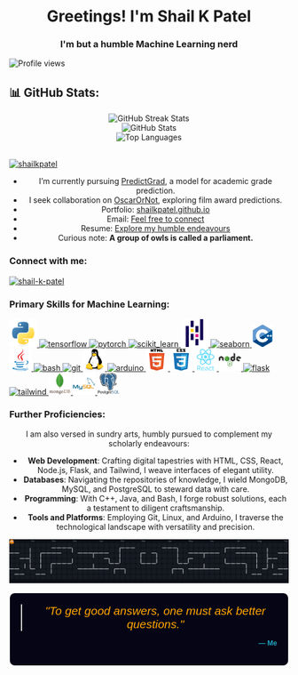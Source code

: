# <h1 align="center">Greetings! I'm Shail K Patel</h1>
<h3 align="center">I'm but a humble Machine Learning nerd</h3>

<p align="left">
  <img src="https://komarev.com/ghpvc/?username=shailkpatel&label=Profile%20views&color=23a7c2&style=for-the-badge" alt="Profile views" />
</p>

## 📊 GitHub Stats:

<div align="center">
  <img src="https://nirzak-streak-stats.vercel.app/?user=shailkpatel&theme=dark&hide_border=false" alt="GitHub Streak Stats"/>
</div>

  <div style="text-align: center; flex: 1;">
    <img src="https://github-readme-stats.vercel.app/api?username=shailkpatel&theme=dark&hide_border=false&include_all_commits=false&count_private=false" alt="GitHub Stats"/>
  <div style="text-align: center; flex: 1;">
    <img src="https://github-readme-stats.vercel.app/api/top-langs/?username=shailkpatel&theme=dark&hide_border=false&include_all_commits=false&count_private=false&layout=compact" alt="Top Languages" />
  </div>

<br>

<p align="left"> <a href="https://github.com/ryo-ma/github-profile-trophy"><img src="https://github-profile-trophy.vercel.app/?username=shailkpatel&theme=algolia&title_color=23a7c2&text_color=ffffff" alt="shailkpatel" /></a> </p>

- I’m currently pursuing [PredictGrad](https://github.com/ShailKPatel/PredictGrad), a model for academic grade prediction.
- I seek collaboration on [OscarOrNot](https://github.com/ShailKPatel/OscarOrNot), exploring film award predictions.
- Portfolio: [shailkpatel.github.io](https://shailkpatel.github.io/)
- Email: [Feel free to connect](mailto:shailpatel.connect@gmail.com)
- Resume: [Explore my humble endeavours](https://shailkpatel.github.io/assets/pdf/Shail%20Resume.pdf)
- Curious note: **A group of owls is called a parliament.**

<h3 align="left">Connect with me:</h3>
<p align="left">
<a href="https://linkedin.com/in/shail-k-patel" target="blank"><img align="center" src="https://raw.githubusercontent.com/rahuldkjain/github-profile-readme-generator/master/src/images/icons/Social/linked-in-alt.svg" alt="shail-k-patel" height="30" width="40" /></a>
</p>

<h3 align="left">Primary Skills for Machine Learning:</h3>
<p align="left">
<a href="https://www.python.org" target="_blank" rel="noreferrer"> <img src="https://raw.githubusercontent.com/devicons/devicon/master/icons/python/python-original.svg" alt="python" width="50" height="50"/> </a>
<a href="https://www.tensorflow.org" target="_blank" rel="noreferrer"> <img src="https://www.vectorlogo.zone/logos/tensorflow/tensorflow-icon.svg" alt="tensorflow" width="50" height="50"/> </a>
<a href="https://pytorch.org/" target="_blank" rel="noreferrer"> <img src="https://www.vectorlogo.zone/logos/pytorch/pytorch-icon.svg" alt="pytorch" width="50" height="50"/> </a>
<a href="https://scikit-learn.org/" target="_blank" rel="noreferrer"> <img src="https://upload.wikimedia.org/wikipedia/commons/0/05/Scikit_learn_logo_small.svg" alt="scikit_learn" width="50" height="50"/> </a>
<a href="https://pandas.pydata.org/" target="_blank" rel="noreferrer"> <img src="https://raw.githubusercontent.com/devicons/devicon/2ae2a900d2f041da66e950e4d48052658d850630/icons/pandas/pandas-original.svg" alt="pandas" width="50" height="50"/> </a>
<a href="https://seaborn.pydata.org/" target="_blank" rel="noreferrer"> <img src="https://seaborn.pydata.org/_images/logo-mark-lightbg.svg" alt="seaborn" width="50" height="50"/> </a>
<a href="https://www.w3schools.com/cpp/" target="_blank" rel="noreferrer"> <img src="https://raw.githubusercontent.com/devicons/devicon/master/icons/cplusplus/cplusplus-original.svg" alt="cplusplus" width="40" height="40"/> </a>
<a href="https://www.java.com" target="_blank" rel="noreferrer"> <img src="https://raw.githubusercontent.com/devicons/devicon/master/icons/java/java-original.svg" alt="java" width="40" height="40"/> </a>
<a href="https://www.gnu.org/software/bash/" target="_blank" rel="noreferrer"> <img src="https://www.vectorlogo.zone/logos/gnu_bash/gnu_bash-icon.svg" alt="bash" width="40" height="40"/> </a>
<a href="https://git-scm.com/" target="_blank" rel="noreferrer"> <img src="https://www.vectorlogo.zone/logos/git-scm/git-scm-icon.svg" alt="git" width="40" height="40"/> </a>
<a href="https://www.linux.org/" target="_blank" rel="noreferrer"> <img src="https://raw.githubusercontent.com/devicons/devicon/master/icons/linux/linux-original.svg" alt="linux" width="40" height="40"/> </a>
<a href="https://www.arduino.cc/" target="_blank" rel="noreferrer"> <img src="https://cdn.worldvectorlogo.com/logos/arduino-1.svg" alt="arduino" width="40" height="40"/> </a>
<a href="https://www.w3.org/html/" target="_blank" rel="noreferrer"> <img src="https://raw.githubusercontent.com/devicons/devicon/master/icons/html5/html5-original-wordmark.svg" alt="html5" width="40" height="40"/> </a>
<a href="https://www.w3schools.com/css/" target="_blank" rel="noreferrer"> <img src="https://raw.githubusercontent.com/devicons/devicon/master/icons/css3/css3-original-wordmark.svg" alt="css3" width="40" height="40"/> </a>
<a href="https://reactjs.org/" target="_blank" rel="noreferrer"> <img src="https://raw.githubusercontent.com/devicons/devicon/master/icons/react/react-original-wordmark.svg" alt="react" width="40" height="40"/> </a>
<a href="https://nodejs.org" target="_blank" rel="noreferrer"> <img src="https://raw.githubusercontent.com/devicons/devicon/master/icons/nodejs/nodejs-original-wordmark.svg" alt="nodejs" width="40" height="40"/> </a>
<a href="https://flask.palletsprojects.com/" target="_blank" rel="noreferrer"> <img src="https://www.vectorlogo.zone/logos/pocoo_flask/pocoo_flask-icon.svg" alt="flask" width="40" height="40"/> </a>
<a href="https://tailwindcss.com/" target="_blank" rel="noreferrer"> <img src="https://www.vectorlogo.zone/logos/tailwindcss/tailwindcss-icon.svg" alt="tailwind" width="40" height="40"/> </a>
<a href="https://www.mongodb.com/" target="_blank" rel="noreferrer"> <img src="https://raw.githubusercontent.com/devicons/devicon/master/icons/mongodb/mongodb-original-wordmark.svg" alt="mongodb" width="40" height="40"/> </a>
<a href="https://www.mysql.com/" target="_blank" rel="noreferrer"> <img src="https://raw.githubusercontent.com/devicons/devicon/master/icons/mysql/mysql-original-wordmark.svg" alt="mysql" width="40" height="40"/> </a>
<a href="https://www.postgresql.org" target="_blank" rel="noreferrer"> <img src="https://raw.githubusercontent.com/devicons/devicon/master/icons/postgresql/postgresql-original-wordmark.svg" alt="postgresql" width="40" height="40"/> </a>
</p>

<h3 align="left">Further Proficiencies:</h3>
<p>I am also versed in sundry arts, humbly pursued to complement my scholarly endeavours:</p>
<ul>
<li><b>Web Development</b>: Crafting digital tapestries with HTML, CSS, React, Node.js, Flask, and Tailwind, I weave interfaces of elegant utility.</li>
<li><b>Databases</b>: Navigating the repositories of knowledge, I wield MongoDB, MySQL, and PostgreSQL to steward data with care.</li>
<li><b>Programming</b>: With C++, Java, and Bash, I forge robust solutions, each a testament to diligent craftsmanship.</li>
<li><b>Tools and Platforms</b>: Employing Git, Linux, and Arduino, I traverse the technological landscape with versatility and precision.</li>
</ul>



<p>
  <img alt="Pacman Contribution Graph (Dark Mode)" src="https://raw.githubusercontent.com/shailkpatel/shailkpatel/output/pacman-contribution-graph-dark.svg" style="max-width: 100%; height: auto;">
</p>

<div align="center" style="background-color: #050515; padding: 20px; border-radius: 10px; border: 1px solid #ffffff; max-width: 500px; margin: 0 auto; font-family: Arial, sans-serif;">
  <blockquote style="font-size: 1.5em; font-style: italic; color: #FFA500; margin: 0;">
    "To get good answers, one must ask better questions."
  </blockquote>
  <p style="margin-top: 15px; color: #23a7c2; text-align: right; font-size: 0.9em; font-weight: bold;">
    — Me
  </p>
</div>